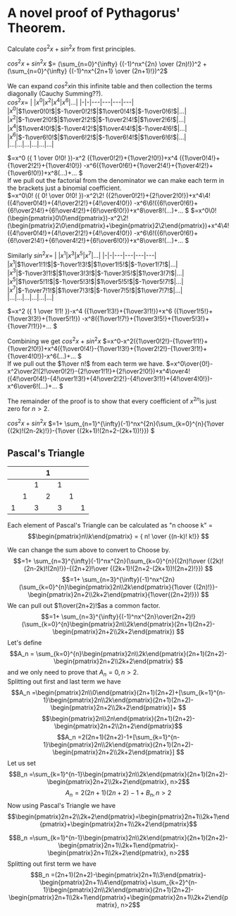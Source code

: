 # A novel proof of Pythagorus' Theorem.

Calculate $cos^2x+sin^2x$ from first principles.  

  $cos^2x+sin^2x$ 
  $= (\sum_{n=0}^{\infty} {(-1)^nx^{2n} \over (2n)!})^2 + (\sum_{n=0}^{\infty} {(-1)^nx^{2n+1} \over (2n+1)!})^2$

We can expand $cos^2x$in this infinite table and then collection the terms diagonally (Cauchy Summing??).  
$cos^2x=$
| |$x^0$|$x^2$|$x^4$|$x^6$|...|
|-|-|---|---|---|---|
|$x^0$|$1\over0!0!$|$-1\over0!2!$|$1\over0!4!$|$-1\over0!6!$|...|
|$x^2$|$-1\over2!0!$|$1\over2!2!$|$-1\over2!4!$|$1\over2!6!$|...|  
|$x^4$|$1\over4!0!$|$-1\over4!2!$|$1\over4!4!$|$-1\over4!6!$|...|  
|$x^6$|$-1\over6!0!$|$1\over6!2!$|$-1\over6!4!$|$1\over6!6!$|...|
|...|...|...|...|...|...|  

$=x^0 ({ 1 \over 0!0! })-x^2 ({1\over0!2!}+{1\over2!0!})+x^4 ({1\over0!4!}+{1\over2!2!}+{1\over4!0!}) -x^6({1\over0!6!}+{1\over2!4!}+{1\over4!2!}+{1\over6!0!})+x^8(...)+... $  
If we pull out the factorial from the denominator we can make each term in the brackets just a binomial coefficient.  
$=x^0\0! ({ 0! \over 0!0! })-x^2\2! ({2!\over0!2!}+{2!\over2!0!})+x^4\4! ({4!\over0!4!}+{4!\over2!2!}+{4!\over4!0!}) -x^6\6!({6!\over0!6!}+{6!\over2!4!}+{6!\over4!2!}+{6!\over6!0!})+x^8\over8!(...)+... $
$=x^0\0! (\begin{pmatrix}0\\0\end{pmatrix})-x^2\2! (\begin{pmatrix}2\\0\end{pmatrix}+\begin{pmatrix}2\\2\end{pmatrix})+x^4\4! ({4!\over0!4!}+{4!\over2!2!}+{4!\over4!0!}) -x^6\6!({6!\over0!6!}+{6!\over2!4!}+{6!\over4!2!}+{6!\over6!0!})+x^8\over8!(...)+... $

Similarly $sin^2x=$
| |$x^1$|$x^3$|$x^5$|$x^7$|...|
|-|-|---|---|---|---|
|$x^1$|$1\over1!1!$|$-1\over1!3!$|$1\over1!5!$|$-1\over1!7!$|...|
|$x^3$|$-1\over3!1!$|$1\over3!3!$|$-1\over3!5!$|$1\over3!7!$|...|  
|$x^5$|$1\over5!1!$|$-1\over5!3!$|$1\over5!5!$|$-1\over5!7!$|...|  
|$x^7$|$-1\over7!1!$|$1\over7!3!$|$-1\over7!5!$|$1\over7!7!$|...|
|...|...|...|...|...|...|  

$=x^2 ({ 1 \over 1!1! })-x^4 ({1\over1!3!}+{1\over3!1!})+x^6 ({1\over1!5!}+{1\over3!3!}+{1\over5!1!}) -x^8({1\over1!7!}+{1\over3!5!}+{1\over5!3!}+{1\over7!1!})+... $ 


Combining we get $cos^2x+sin^2x$ 
$=x^0-x^2({1\over0!2!}-{1\over1!1!}+{1\over2!0!})+x^4({1\over0!4!}-{1\over1!3!}+{1\over2!2!}-{1\over3!1!}+{1\over4!0!})-x^6(...)+... $  
If we pull out the $1\over n!$ from each term we have.
$=x^0\over{0!}-x^2\over2!(2!\over0!2!}-{2!\over1!1!}+{2!\over2!0!})+x^4\over4!({4!\over0!4!}-{4!\over1!3!}+{4!\over2!2!}-{4!\over3!1!}+{4!\over4!0!})-x^6\over6!(...)+... $  

The remainder of the proof is to show that every coefficient of $x^{2n}$is just zero for $n>2$.   

$cos^2x+sin^2x$ 
$=1+ \sum_{n=1}^{\infty}(-1)^nx^{2n}(\sum_{k=0}^{n}{1\over {(2k)!(2n-2k)!}}-{1\over {(2k+1)!(2n+2-(2k+1))!}}) $
## Pascal's Triangle
|  |  |  | 1|  |  |  |
|--|--|--|--|--|--|--|
|  |  | 1|  | 1|  |  |
|  |1 |  | 2|  |1 |  |
| 1|  | 3|  | 3|  | 1|

Each element of Pascal's Triangle can be calculated as "n choose k" =  
$$\begin{pmatrix}n\\k\end{pmatrix} = { n! \over {(n-k)! k!}} $$ 

We can change the sum above to convert to Choose by.  
$$=1+ \sum_{n=3}^{\infty}(-1)^nx^{2n}(\sum_{k=0}^{n}{(2n)!\over {(2k)!(2n-2k)!(2n)!}}-{(2n+2)!\over {(2k+1)!(2n+2-(2k+1))!(2n+2)!}}) $$ 
$$=1+ \sum_{n=3}^{\infty}(-1)^nx^{2n}(\sum_{k=0}^{n}\begin{pmatrix}2n\\2k\end{pmatrix}{1\over {(2n)!}}-\begin{pmatrix}2n+2\\2k+2\end{pmatrix}{1\over{(2n+2)!}}) $$ 
We can pull out $1\over(2n+2)!$as a common factor.  
$$=1+ \sum_{n=3}^{\infty}{(-1)^nx^{2n}\over(2n+2)!}(\sum_{k=0}^{n}\begin{pmatrix}2n\\2k\end{pmatrix}(2n+1)(2n+2)-\begin{pmatrix}2n+2\\2k+2\end{pmatrix}) $$ 
Let's define 
$$A_n = \sum_{k=0}^{n}\begin{pmatrix}2n\\2k\end{pmatrix}(2n+1)(2n+2)-\begin{pmatrix}2n+2\\2k+2\end{pmatrix} $$ 
and we only need to prove that $A_n=0, n>2$.  
Splitting out first and last term we have
$$A_n =\begin{pmatrix}2n\\0\end{pmatrix}(2n+1)(2n+2)+[\sum_{k=1}^{n-1}\begin{pmatrix}2n\\2k\end{pmatrix}(2n+1)(2n+2)-\begin{pmatrix}2n+2\\2k+2\end{pmatrix}]+ $$
$$\begin{pmatrix}2n\\2n\end{pmatrix}(2n+1)(2n+2)-\begin{pmatrix}2n+2\\2n+2\end{pmatrix}$$ 
$$A_n =2(2n+1)(2n+2)-1+[\sum_{k=1}^{n-1}\begin{pmatrix}2n\\2k\end{pmatrix}(2n+1)(2n+2)-\begin{pmatrix}2n+2\\2k+2\end{pmatrix}] $$
Let us set 
$$B_n =\sum_{k=1}^{n-1}\begin{pmatrix}2n\\2k\end{pmatrix}(2n+1)(2n+2)-\begin{pmatrix}2n+2\\2k+2\end{pmatrix}, n>2$$
$$A_n=2(2n+1)(2n+2)-1 + B_n, n>2$$
Now using Pascal's Triangle we have
$$\begin{pmatrix}2n+2\\2k+2\end{pmatrix}=\begin{pmatrix}2n+1\\2k+1\end{pmatrix}+\begin{pmatrix}2n+1\\2k+2\end{pmatrix}$$

$$B_n =\sum_{k=1}^{n-1}\begin{pmatrix}2n\\2k\end{pmatrix}(2n+1)(2n+2)-\begin{pmatrix}2n+1\\2k+1\end{pmatrix}-\begin{pmatrix}2n+1\\2k+2\end{pmatrix}, n>2$$
Splitting out first term we have
$$B_n =(2n+1)(2n+2)-\begin{pmatrix}2n+1\\3\end{pmatrix}-\begin{pmatrix}2n+1\\4\end{pmatrix}+\sum_{k=2}^{n-1}\begin{pmatrix}2n\\2k\end{pmatrix}(2n+1)(2n+2)-\begin{pmatrix}2n+1\\2k+1\end{pmatrix}+\begin{pmatrix}2n+1\\2k+2\end{pmatrix}, n>2$$




